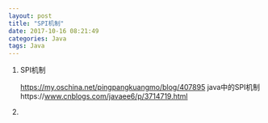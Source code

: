 ```yaml
---
layout: post
title: "SPI机制"
date: 2017-10-16 08:21:49
categories: Java
tags: Java
---
```



1. SPI机制

   https://my.oschina.net/pingpangkuangmo/blog/407895
   java中的SPI机制https://www.cnblogs.com/javaee6/p/3714719.html

2. ​